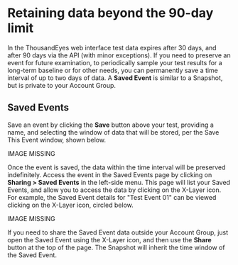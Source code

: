 # Retaining data beyond the 90-day limit

In the ThousandEyes web interface test data expires after 30 days, and after 90 days via the API \(with minor exceptions\).  If you need to preserve an event for future examination, to periodically sample your test results for a long-term baseline or for other needs, you can permanently save a time interval of up to two days of data. A **Saved Event** is similar to a Snapshot, but is private to your Account Group.

## Saved Events

Save an event by clicking the **Save** button above your test, providing a name, and selecting the window of data that will be stored, per the Save This Event window, shown below.

IMAGE MISSING

Once the event is saved, the data within the time interval will be preserved indefinitely. Access the event in the Saved Events page by clicking on **Sharing &gt; Saved Events** in the left-side menu.  This page will list your Saved Events, and allow you to access the data by clicking on the X-Layer icon. For example, the Saved Event details for "Test Event 01" can be viewed clicking on the X-Layer icon, circled below. 

IMAGE MISSING

If you need to share the Saved Event data outside your Account Group, just open the Saved Event using the X-Layer icon, and then use the **Share** button at the top of the page. The Snapshot will inherit the time window of the Saved Event. 

